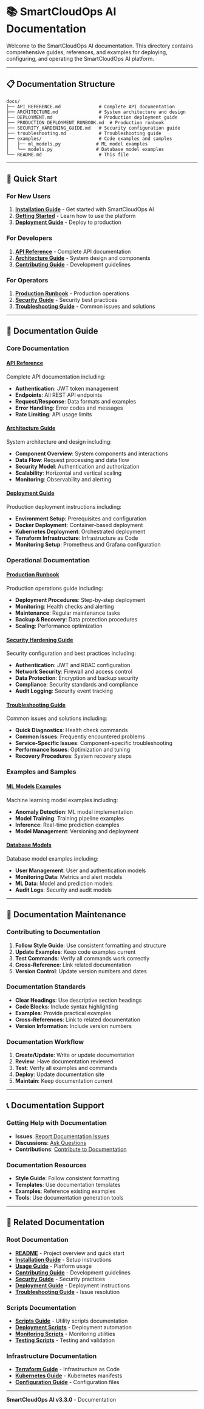 # 📚 SmartCloudOps AI Documentation

Welcome to the SmartCloudOps AI documentation. This directory contains comprehensive guides, references, and examples for deploying, configuring, and operating the SmartCloudOps AI platform.

---

## 📋 Documentation Structure

```
docs/
├── API_REFERENCE.md              # Complete API documentation
├── ARCHITECTURE.md               # System architecture and design
├── DEPLOYMENT.md                 # Production deployment guide
├── PRODUCTION_DEPLOYMENT_RUNBOOK.md  # Production runbook
├── SECURITY_HARDENING_GUIDE.md   # Security configuration guide
├── troubleshooting.md            # Troubleshooting guide
├── examples/                     # Code examples and samples
│   ├── ml_models.py             # ML model examples
│   └── models.py                # Database model examples
└── README.md                     # This file
```

---

## 🚀 Quick Start

### For New Users
1. **[Installation Guide](../INSTALLATION.md)** - Get started with SmartCloudOps AI
2. **[Getting Started](../USAGE.md)** - Learn how to use the platform
3. **[Deployment Guide](../DEPLOYMENT_GUIDE.md)** - Deploy to production

### For Developers
1. **[API Reference](API_REFERENCE.md)** - Complete API documentation
2. **[Architecture Guide](ARCHITECTURE.md)** - System design and components
3. **[Contributing Guide](../CONTRIBUTING.md)** - Development guidelines

### For Operators
1. **[Production Runbook](PRODUCTION_DEPLOYMENT_RUNBOOK.md)** - Production operations
2. **[Security Guide](../SECURITY.md)** - Security best practices
3. **[Troubleshooting Guide](troubleshooting.md)** - Common issues and solutions

---

## 📖 Documentation Guide

### Core Documentation

#### [API Reference](API_REFERENCE.md)
Complete API documentation including:
- **Authentication**: JWT token management
- **Endpoints**: All REST API endpoints
- **Request/Response**: Data formats and examples
- **Error Handling**: Error codes and messages
- **Rate Limiting**: API usage limits

#### [Architecture Guide](ARCHITECTURE.md)
System architecture and design including:
- **Component Overview**: System components and interactions
- **Data Flow**: Request processing and data flow
- **Security Model**: Authentication and authorization
- **Scalability**: Horizontal and vertical scaling
- **Monitoring**: Observability and alerting

#### [Deployment Guide](DEPLOYMENT.md)
Production deployment instructions including:
- **Environment Setup**: Prerequisites and configuration
- **Docker Deployment**: Container-based deployment
- **Kubernetes Deployment**: Orchestrated deployment
- **Terraform Infrastructure**: Infrastructure as Code
- **Monitoring Setup**: Prometheus and Grafana configuration

### Operational Documentation

#### [Production Runbook](PRODUCTION_DEPLOYMENT_RUNBOOK.md)
Production operations guide including:
- **Deployment Procedures**: Step-by-step deployment
- **Monitoring**: Health checks and alerting
- **Maintenance**: Regular maintenance tasks
- **Backup & Recovery**: Data protection procedures
- **Scaling**: Performance optimization

#### [Security Hardening Guide](SECURITY_HARDENING_GUIDE.md)
Security configuration and best practices including:
- **Authentication**: JWT and RBAC configuration
- **Network Security**: Firewall and access control
- **Data Protection**: Encryption and backup security
- **Compliance**: Security standards and compliance
- **Audit Logging**: Security event tracking

#### [Troubleshooting Guide](troubleshooting.md)
Common issues and solutions including:
- **Quick Diagnostics**: Health check commands
- **Common Issues**: Frequently encountered problems
- **Service-Specific Issues**: Component-specific troubleshooting
- **Performance Issues**: Optimization and tuning
- **Recovery Procedures**: System recovery steps

### Examples and Samples

#### [ML Models Examples](examples/ml_models.py)
Machine learning model examples including:
- **Anomaly Detection**: ML model implementation
- **Model Training**: Training pipeline examples
- **Inference**: Real-time prediction examples
- **Model Management**: Versioning and deployment

#### [Database Models](examples/models.py)
Database model examples including:
- **User Management**: User and authentication models
- **Monitoring Data**: Metrics and alert models
- **ML Data**: Model and prediction models
- **Audit Logs**: Security and audit models

---

## 🔧 Documentation Maintenance

### Contributing to Documentation

1. **Follow Style Guide**: Use consistent formatting and structure
2. **Update Examples**: Keep code examples current
3. **Test Commands**: Verify all commands work correctly
4. **Cross-Reference**: Link related documentation
5. **Version Control**: Update version numbers and dates

### Documentation Standards

- **Clear Headings**: Use descriptive section headings
- **Code Blocks**: Include syntax highlighting
- **Examples**: Provide practical examples
- **Cross-References**: Link to related documentation
- **Version Information**: Include version numbers

### Documentation Workflow

1. **Create/Update**: Write or update documentation
2. **Review**: Have documentation reviewed
3. **Test**: Verify all examples and commands
4. **Deploy**: Update documentation site
5. **Maintain**: Keep documentation current

---

## 📞 Documentation Support

### Getting Help with Documentation

- **Issues**: [Report Documentation Issues](https://github.com/TechTyphoon/smartcloudops-ai/issues)
- **Discussions**: [Ask Questions](https://github.com/TechTyphoon/smartcloudops-ai/discussions)
- **Contributions**: [Contribute to Documentation](../CONTRIBUTING.md)

### Documentation Resources

- **Style Guide**: Follow consistent formatting
- **Templates**: Use documentation templates
- **Examples**: Reference existing examples
- **Tools**: Use documentation generation tools

---

## 🔗 Related Documentation

### Root Documentation
- **[README](../README.md)** - Project overview and quick start
- **[Installation Guide](../INSTALLATION.md)** - Setup instructions
- **[Usage Guide](../USAGE.md)** - Platform usage
- **[Contributing Guide](../CONTRIBUTING.md)** - Development guidelines
- **[Security Guide](../SECURITY.md)** - Security practices
- **[Deployment Guide](../DEPLOYMENT_GUIDE.md)** - Deployment instructions
- **[Troubleshooting Guide](../TROUBLESHOOTING.md)** - Issue resolution

### Scripts Documentation
- **[Scripts Guide](../scripts/README.md)** - Utility scripts documentation
- **[Deployment Scripts](../scripts/deployment/)** - Deployment automation
- **[Monitoring Scripts](../scripts/monitoring/)** - Monitoring utilities
- **[Testing Scripts](../scripts/testing/)** - Testing and validation

### Infrastructure Documentation
- **[Terraform Guide](../terraform/README.md)** - Infrastructure as Code
- **[Kubernetes Guide](../k8s/README.md)** - Kubernetes manifests
- **[Configuration Guide](../configs/README.md)** - Configuration files

---

**SmartCloudOps AI v3.3.0** - Documentation
